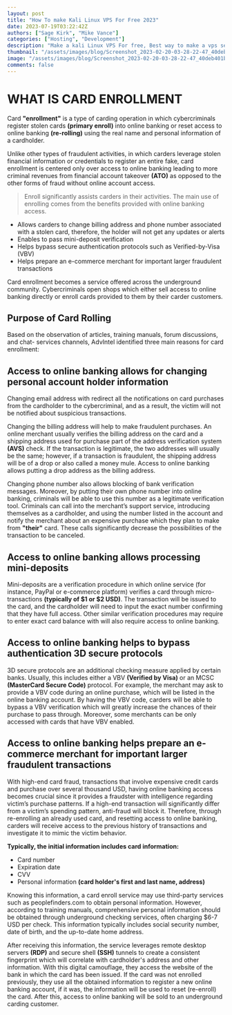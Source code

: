 ```yaml
---
layout: post
title: "How To make Kali Linux VPS For Free 2023"
date: 2023-07-19T03:22:42Z
authors: ["Sage Kirk", "Mike Vance"]
categories: ["Hosting", "Development"]
description: "Make a kali Linux VPS For free, Best way to make a vps server free OS Kali Linux."
thumbnail: "/assets/images/blog/Screenshot_2023-02-20-03-28-22-47_40deb401b9ffe8e1df2f1cc5ba480b12.jpg"
image: "/assets/images/blog/Screenshot_2023-02-20-03-28-22-47_40deb401b9ffe8e1df2f1cc5ba480b12.jpg"
comments: false
---
```


# WHAT IS CARD ENROLLMENT

Card **"enrollment"** is a type of carding operation in which cybercriminals register stolen cards **(primary enroll)** into online banking or reset access to online banking **(re-rolling)** using the real name and personal information of a cardholder. 

Unlike other types of fraudulent activities, in which carders leverage stolen financial information or credentials to register an entire fake, card enrollment is centered only over access to online banking leading to more criminal revenues from financial account takeover **(ATO)** as opposed to the other forms of fraud without online account access.

> Enroll significantly assists carders in their activities. The main use of enrolling comes from the benefits provided with online banking access.

- Allows carders to change billing address and phone number associated with a stolen card, therefore, the holder will not get any updates or alerts
- Enables to pass mini-deposit verification 
- Helps bypass secure authentication protocols such as Verified-by-Visa (VBV)
- Helps prepare an e-commerce merchant for important larger fraudulent transactions

Card enrollment becomes a service offered across the underground community. Cybercriminals open shops which either sell access to online banking directly or enroll cards provided to them by their carder customers.

## Purpose of Card Rolling

Based on the observation of articles, training manuals, forum discussions, and chat- services channels, AdvIntel identified three main reasons for card enrollment:

## Access to online banking allows for changing personal account holder information

Changing email address with redirect all the notifications on card purchases from the cardholder to the cybercriminal, and as a result, the victim will not be notified about suspicious transactions.

Changing the billing address will help to make fraudulent purchases. An online merchant usually verifies the billing address on the card and a shipping address used for purchase part of the address verification system **(AVS)** check. If the transaction is legitimate, the two addresses will usually be the same; however, if a transaction is fraudulent, the shipping address will be of a drop or also called a money mule. Access to online banking allows putting a drop address as the billing address.

Changing phone number also allows blocking of bank verification messages. Moreover, by putting their own phone number into online banking, criminals will be able to use this number as a legitimate verification tool. Criminals can call into the merchant’s support service, introducing themselves as a cardholder, and using the number listed in the account and notify the merchant about an expensive purchase which they plan to make from **"their"** card. These calls significantly decrease the possibilities of the transaction to be canceled.

## Access to online banking allows processing mini-deposits

Mini-deposits are a verification procedure in which online service (for instance, PayPal or e-commerce platform) verifies a card through micro-transactions **(typically of $1 or $2 USD)**. The transaction will be issued to the card, and the cardholder will need to input the exact number confirming that they have full access. Other similar verification procedures may require to enter exact card balance with will also require access to online banking.

## Access to online banking helps to bypass authentication 3D secure protocols

3D secure protocols are an additional checking measure applied by certain banks. Usually, this includes either a VBV **(Verified by Visa)** or an MCSC **(MasterCard Secure Code)** protocol. For example, the merchant may ask to provide a VBV code during an online purchase, which will be listed in the online banking account. By having the VBV code, carders will be able to bypass a VBV verification which will greatly increase the chances of their purchase to pass through. Moreover, some merchants can be only accessed with cards that have VBV enabled.

## Access to online banking helps prepare an e-commerce merchant for important larger fraudulent transactions

With high-end card fraud, transactions that involve expensive credit cards and purchase over several thousand USD, having online banking access becomes crucial since it provides a fraudster with intelligence regarding victim’s purchase patterns. If a high-end transaction will significantly differ from a victim’s spending pattern, anti-fraud will block it. Therefore, through re-enrolling an already used card, and resetting access to online banking, carders will receive access to the previous history of transactions and investigate it to mimic the victim behavior.

**Typically, the initial information includes card information:**

- Card number
- Expiration date
- CVV
- Personal information **(card holder's first and last name, address)**

Knowing this information, a card enroll service may use third-party services such as peoplefinders.com to obtain personal information. However, according to training manuals, comprehensive personal information should be obtained through underground checking services, often charging $6-7 USD per check. This information typically includes social security number, date of birth, and the up-to-date home address.

After receiving this information, the service leverages remote desktop servers **(RDP)** and secure shell **(SSH)** tunnels to create a consistent fingerprint which will correlate with cardholder's address and other information. With this digital camouflage, they access the website of the bank in which the card has been issued. If the card was not enrolled previously, they use all the obtained information to register a new online banking account, if it was, the information will be used to reset (re-enroll) the card. After this, access to online banking will be sold to an underground carding customer.